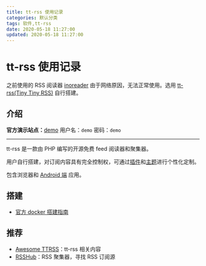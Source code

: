 ```yaml
---
title: tt-rss 使用记录
categories: 默认分类
tags: 软件,tt-rss
date: 2020-05-18 11:27:00
updated: 2020-05-18 11:27:00
---
```

# tt-rss 使用记录

之前使用的 RSS 阅读器 [inoreader](https://www.inoreader.com/) 由于网络原因，无法正常使用。选用 [tt-rss(Tiny Tiny RSS)](https://tt-rss.org/)  自行搭建。

## 介绍

**官方演示站点：**[demo](https://srv.tt-rss.org/tt-rss/) 用户名：`demo` 密码：`demo`

---

tt-rss 是一款由 PHP 编写的开源免费 feed 阅读器和聚集器。

用户自行搭建，对订阅内容具有完全控制权，可通过[插件](https://tt-rss.org/wiki/Plugins)和[主题](https://tt-rss.org/wiki/Themes)进行个性化定制。

包含浏览器和 [Android 端](https://srv.tt-rss.org/fdroid/#org.fox.ttrss) 应用。

## 搭建

- [官方 docker 搭建指南](https://git.tt-rss.org/fox/ttrss-docker-compose/src/static-dockerhub)

## 推荐

- [Awesome TTRSS](http://ttrss.henry.wang/)：tt-rss 相关内容
- [RSSHub](https://docs.rsshub.app/en/)：RSS 聚集器，寻找 RSS 订阅源